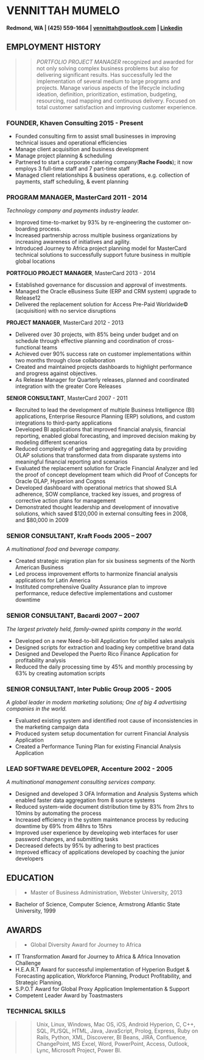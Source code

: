 # VENNITTAH MUMELO                             
#### Redmond, WA | (425) 559-1664  | <vennittah@outlook.com> | [Linkedin](https://linkedin.com/in/vennittah)

## EMPLOYMENT HISTORY 
>> *PORTFOLIO PROJECT MANAGER* recognized and awarded for not only solving complex business problems but also for delivering significant results. Has successfully led the implementation of several medium to large programs and projects. Manage various aspects of the lifecycle including ideation, definition, prioritization, estimation, budgeting, resourcing, road mapping and continuous delivery. Focused on total customer satisfaction and improving customer experience.  
 
 
### FOUNDER, Khaven Consulting                              2015 - Present 
* Founded consulting firm to assist small businesses in improving technical issues and operational efficiencies
* Manage client acquisition and business development
* Manage project planning  & scheduling
* Partnered to start a corporate catering company(**Rache Foods**); it now employs 3 full-time staff and 7 part-time staff 
* Managed client relationships & business operations, e.g. collection of payments, staff scheduling, & event planning  
 
### PROGRAM MANAGER, MasterCard                                                  2011 - 2014 
_Technology company and payments industry leader._ 
* Improved time-to-market by 93% by re-engineering the customer on-boarding process. 
* Increased partnership across multiple business organizations by increasing awareness of initiatives and agility. 
* Introduced Journey to Africa project planning model for MasterCard technical solutions to successfully support future business in multiple global locations 
 
**PORTFOLIO PROJECT MANAGER**, MasterCard                                        2013 - 2014  
* Established governance for discussion and approval of investments. 
* Managed the Oracle eBusiness Suite (ERP and CRM system) upgrade to Release12 
* Delivered the replacement solution for Access Pre-Paid Worldwide© (acquisition) with no service disruptions 
 
 
**PROJECT MANAGER**, MasterCard                                                  2012 - 2013 
* Delivered over 30 projects, with 85% being under budget and on schedule through effective planning and coordination of cross-functional teams 
* Achieved over 90% success rate on customer implementations within two months through close collaboration 
* Created and maintained projects dashboards to highlight performance and progress against objectives.
* As Release Manager for Quarterly releases, planned and coordinated integration with the greater Core Releases 
 
**SENIOR CONSULTANT**, MasterCard                                                  2007 - 2011 
* Recruited to lead the development of multiple Business Intelligence (BI) applications, Enterprise Resource Planning (ERP) solutions, and custom integrations to third-party applications
* Developed BI applications that improved financial analysis, financial reporting, enabled global forecasting, and improved decision making by modeling different scenarios 
* Reduced complexity of gathering and aggregating data by providing OLAP solutions that transformed data from disparate systems into meaningful financial reporting and scenarios
* Evaluated the replacement solution for Oracle Financial Analyzer and led the proof of concept development team which did Proof of Concepts for Oracle OLAP, Hyperion and Cognos 
* Developed dashboard with operational metrics that showed SLA adherence, SOW compliance, tracked key issues, and progress of corrective action plans for management 
* Demonstrated thought leadership and development of innovative solutions, which saved $120,000 in external consulting fees in 2008, and $80,000 in 2009
 
### SENIOR CONSULTANT, Kraft Foods                                             2005 – 2007 
_A multinational food and beverage company._ 
* Created strategic migration plan for six business segments of the North American Business 
* Led process improvement efforts to harmonize financial analysis applications for Latin America 
* Instituted comprehensive Quality Assurance plan to improve performance, reduce defective implementations and customer downtime 

### SENIOR CONSULTANT, Bacardi                                               2007 – 2007 
_The largest privately held, family-owned spirits company in the world._ 
* Developed on a new Need-to-bill Application for unbilled sales analysis 
* Designed scripts for extraction and loading key competitive brand data 
* Designed and Developed the Puerto Rico Finance Application for profitability analysis 
* Reduced the daily processing time by 45% and monthly processing by 63% by creating automation scripts 
 
### SENIOR CONSULTANT, Inter Public Group                                          2005 - 2005 
_A global leader in modern marketing solutions; One of big 4 advertising companies in the world._ 
* Evaluated existing system and identified root cause of inconsistencies in the marketing campaign data 
* Produced system setup documentation for current Financial Analysis Application 
* Created a Performance Tuning Plan for existing Financial Analysis Application 

### LEAD SOFTWARE DEVELOPER, Accenture                                        2002 - 2005 
_A multinational management consulting services company._ 
* Designed and developed 3 OFA Information and Analysis Systems which enabled faster data aggregation from 8 source systems  
* Reduced system-wide document distribution time by 83% from 2hrs to 10mins by automating the process 
* Increased efficiency in the system maintenance process by reducing downtime by 69% from 48hrs to 15hrs 
* Improved user experience by developing web interfaces for user password changes, and submitting tasks 
* Decreased defects by 95% by adhering to best practices 
* Improved efficacy of applications developed by coaching the junior developers 

 
## EDUCATION 
> * Master of Business Administration, Webster University, 2013 
* Bachelor of Science, Computer Science, Armstrong Atlantic State University, 1999 
 
## AWARDS
> * Global Diversity Award for Journey to Africa  
* IT Transformation Award for Journey to Africa & Africa Innovation Challenge 
* H.E.A.R.T Award for successful implementation of Hyperion Budget & Forecasting application, Workforce Planning, Product Profitability, and Strategic Planning. 
* S.P.O.T Award for Global Proxy Application Implementation & Support 
* Competent Leader Award by Toastmasters 

### TECHNICAL SKILLS 
> > Unix, Linux, Windows, Mac OS, iOS, Android Hyperion, C, C++, SQL, PL/SQL, HTML, Java, JavaScript, Prolog, Express, Ruby on Rails, Python, XML, Discoverer, BI Beans,  JIRA, Confluence, ChangePoint, MS Excel, Word, PowerPoint, Access, Outlook, Lync, Microsoft Project, Power BI.
